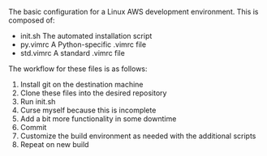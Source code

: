 The basic configuration for a Linux AWS development environment. This is
composed of:

* init.sh	The automated installation script
* py.vimrc	A Python-specific .vimrc file
* std.vimrc	A standard .vimrc file

The workflow for these files is as follows:

1) Install git on the destination machine
2) Clone these files into the desired repository
3) Run init.sh
4) Curse myself because this is incomplete
5) Add a bit more functionality in some downtime
6) Commit
7) Customize the build environment as needed with the additional scripts
8) Repeat on new build


